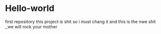# Hello-world
first repository
this project is shit so i must chang it 
and this is the nwe shit ,,we will rock your mother 
